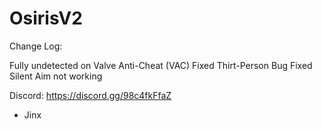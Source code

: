 # OsirisV2

Change Log:

Fully undetected on Valve Anti-Cheat (VAC)
Fixed Thirt-Person Bug
Fixed Silent Aim not working

Discord: https://discord.gg/98c4fkFfaZ
- Jinx
